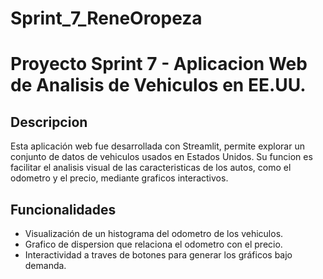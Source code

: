 # Sprint_7_ReneOropeza

# Proyecto Sprint 7 - Aplicacion Web de Analisis de Vehiculos en EE.UU.

## Descripcion
Esta aplicación web fue desarrollada con Streamlit, permite explorar un conjunto de datos de vehiculos usados en Estados Unidos. Su funcion es facilitar el analisis visual de las caracteristicas de los autos, como el odometro y el precio, mediante graficos interactivos.

## Funcionalidades
- Visualización de un histograma del odometro de los vehiculos.
- Grafico de dispersion que relaciona el odometro con el precio.
- Interactividad a traves de botones para generar los gráficos bajo demanda.
